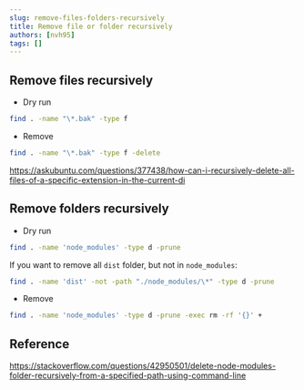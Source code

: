 ```yaml
---
slug: remove-files-folders-recursively
title: Remove file or folder recursively
authors: [nvh95]
tags: []
---
```


## Remove files recursively

- Dry run

```bash
find . -name "\*.bak" -type f
```

- Remove

```bash
find . -name "\*.bak" -type f -delete
```

https://askubuntu.com/questions/377438/how-can-i-recursively-delete-all-files-of-a-specific-extension-in-the-current-di

## Remove folders recursively

- Dry run

```bash
find . -name 'node_modules' -type d -prune
```

If you want to remove all `dist` folder, but not in `node_modules`:

```bash
find . -name 'dist' -not -path "./node_modules/\*" -type d -prune
```

- Remove

```bash
find . -name 'node_modules' -type d -prune -exec rm -rf '{}' +
```

## Reference

https://stackoverflow.com/questions/42950501/delete-node-modules-folder-recursively-from-a-specified-path-using-command-line
